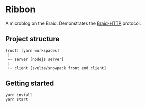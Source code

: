 # Ribbon

A microblog on the Braid. Demonstrates the [Braid-HTTP](https://braid.news) protocol.

## Project structure

```
(root) [yarn workspaces]
 |
 +- server [nodejs server]
 |
 +- client [svelte/snowpack front end client]
```

## Getting started

```
yarn install
yarn start
```
